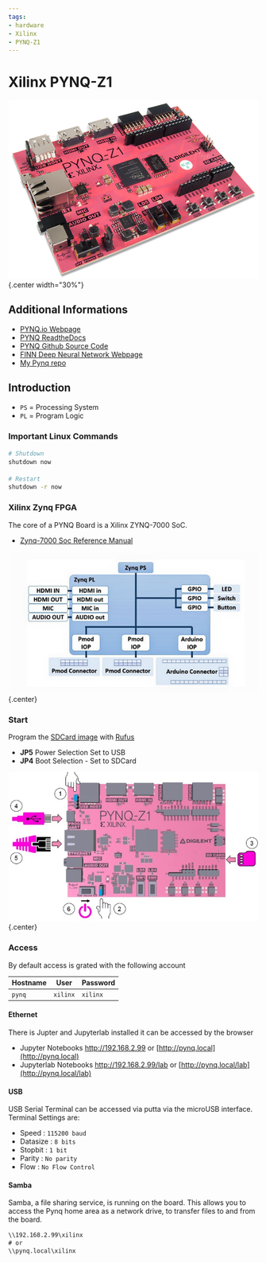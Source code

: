 ```yaml
---
tags:
- hardware
- Xilinx
- PYNQ-Z1
---
```


# Xilinx PYNQ-Z1
![](img/pynq-z1-1.png){.center width="30%"}

## Additional Informations

- [PYNQ.io Webpage](http://www.pynq.io)
- [PYNQ ReadtheDocs](https://pynq.readthedocs.io)
- [PYNQ Github Source Code](https://github.com/xilinx/pynq)
- [FINN Deep Neural Network Webpage](https://xilinx.github.io/finn/)
- [My Pynq repo](https://github.com/tschinz/pynq_notebooks.git)

## Introduction
- `PS` = Processing System
- `PL` = Program Logic

### Important Linux Commands

``` bash
# Shutdown
shutdown now

# Restart
shutdown -r now
```

### Xilinx Zynq FPGA
The core of a PYNQ Board is a Xilinx ZYNQ-7000 SoC.

- [Zynq-7000 Soc Reference Manual](docs/ug585-Zynq-7000-TRM.pdf)

![](img/pynq_blockdiagram.jpg){.center}

### Start

Program the [SDCard image](http://www.pynq.io/board.html) with
[Rufus](https://rufus.ie/)

- **JP5** Power Selection Set to USB
- **JP4** Boot Selection - Set to SDCard

![](img/pynqz1_setup.jpg){.center}

### Access
By default access is grated with the following account

| Hostname | User     | Password |
|----------|----------|----------|
| `pynq`   | `xilinx` | `xilinx` |

#### Ethernet
There is Jupter and Jupyterlab installed it can be accessed by the browser

-   Jupyter Notebooks <http://192.168.2.99> or [http://pynq.local](http://pynq.local)
-   Jupyterlab Notebooks <http://192.168.2.99/lab> or [http://pynq.local/lab](http://pynq.local/lab)

#### USB
USB Serial Terminal can be accessed via putta via the microUSB interface. Terminal Settings are:

- Speed : `115200 baud`
- Datasize : `8 bits`
- Stopbit : `1 bit`
- Parity : `No parity`
- Flow : `No Flow Control`

#### Samba
Samba, a file sharing service, is running on the board. This allows you to access the Pynq home area as a network drive, to transfer files to and from the board.

``` raw
\\192.168.2.99\xilinx
# or
\\pynq.local\xilinx
```